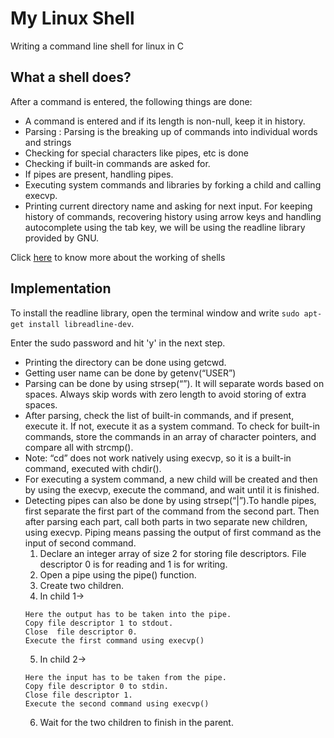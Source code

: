 # My Linux Shell
Writing a command line shell for linux in C

## What a shell does?
After a command is entered, the following things are done:

- A command is entered and if its length is non-null, keep it in history.
- Parsing : Parsing is the breaking up of commands into individual words and strings
- Checking for special characters like pipes, etc is done
- Checking if built-in commands are asked for.
- If pipes are present, handling pipes.
- Executing system commands and libraries by forking a child and calling execvp.
- Printing current directory name and asking for next input.
For keeping history of commands, recovering history using arrow keys and handling autocomplete using the tab key, we will be using the readline library provided by GNU.

Click [here](https://www.tutorialspoint.com/unix/unix-what-is-shell.htm) to know more about the working of shells

## Implementation
To install the readline library, open the terminal window and write
`sudo apt-get install libreadline-dev`.

Enter the sudo password and hit 'y' in the next step.
- Printing the directory can be done using getcwd.
- Getting user name can be done by getenv(“USER”)
- Parsing can be done by using strsep(“”). It will separate words based on spaces. Always skip words with zero length to avoid storing of extra spaces.
- After parsing, check the list of built-in commands, and if present, execute it. If not, execute it as a system command. To check for built-in commands, store the commands in an array of character pointers, and compare all with strcmp().
- Note: “cd” does not work natively using execvp, so it is a built-in command, executed with chdir().
- For executing a system command, a new child will be created and then by using the execvp, execute the command, and wait until it is finished.
- Detecting pipes can also be done by using strsep(“|”).To handle pipes, first separate the first part of the command from the second part. Then after parsing each part, call both parts in two separate new children, using execvp. Piping means passing the output of first command as the input of second command.
    1. Declare an integer array of size 2 for storing file descriptors. File descriptor 0 is for reading and 1 is for writing.
    2. Open a pipe using the pipe() function.
    3. Create two children.
    4. In child 1->
    ```
    Here the output has to be taken into the pipe.
    Copy file descriptor 1 to stdout.
    Close  file descriptor 0.
    Execute the first command using execvp()
    ```
    5. In child 2->
    ```
    Here the input has to be taken from the pipe.
    Copy file descriptor 0 to stdin.
    Close file descriptor 1.
    Execute the second command using execvp()
    ```
    6. Wait for the two children to finish in the parent.
